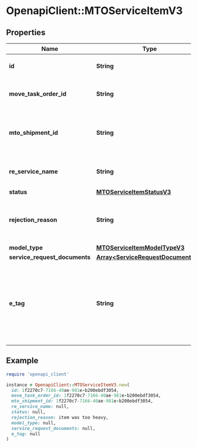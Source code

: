 # OpenapiClient::MTOServiceItemV3

## Properties

| Name | Type | Description | Notes |
| ---- | ---- | ----------- | ----- |
| **id** | **String** | The ID of the service item. | [optional][readonly] |
| **move_task_order_id** | **String** | The ID of the move for this service item. |  |
| **mto_shipment_id** | **String** | The ID of the shipment this service is for, if any. Optional. | [optional] |
| **re_service_name** | **String** | The full descriptive name of the service. | [optional][readonly] |
| **status** | [**MTOServiceItemStatusV3**](MTOServiceItemStatusV3.md) |  | [optional] |
| **rejection_reason** | **String** | The reason why this service item was rejected by the TOO. | [optional][readonly] |
| **model_type** | [**MTOServiceItemModelTypeV3**](MTOServiceItemModelTypeV3.md) |  |  |
| **service_request_documents** | [**Array&lt;ServiceRequestDocumentV3&gt;**](ServiceRequestDocumentV3.md) |  | [optional] |
| **e_tag** | **String** | A hash unique to this service item that should be used as the \&quot;If-Match\&quot; header for any updates. | [optional][readonly] |

## Example

```ruby
require 'openapi_client'

instance = OpenapiClient::MTOServiceItemV3.new(
  id: 1f2270c7-7166-40ae-981e-b200ebdf3054,
  move_task_order_id: 1f2270c7-7166-40ae-981e-b200ebdf3054,
  mto_shipment_id: 1f2270c7-7166-40ae-981e-b200ebdf3054,
  re_service_name: null,
  status: null,
  rejection_reason: item was too heavy,
  model_type: null,
  service_request_documents: null,
  e_tag: null
)
```

